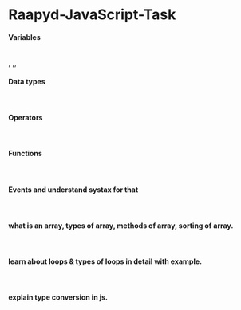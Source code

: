 # Raapyd-JavaScript-Task

<h4>Variables </h4><br>  , ,, 
<h4>Data types </h4><br>
<h4>Operators </h4><br>
<h4>Functions </h4><br>
<h4>Events and understand systax for that </h4><br>
<h4>what is an array, types of array, methods of array, sorting of array. </h4><br>
<h4>learn about loops & types of loops in detail with example. </h4><br>
<h4>explain type conversion in js. </h4><br>
